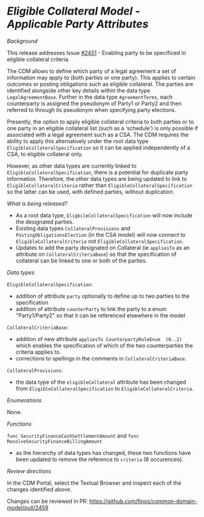 # _Eligible Collateral Model - Applicable Party Attributes_

_Background_

This release addresses Issue [#2451](https://github.com/finos/common-domain-model/issues/2451) - Enabling party to be specificed in eligible collateral criteria.

The CDM allows to define which party of a legal agreement a set of information may apply to (both parties or one party). This applies to certain outcomes or posting obligations such as eligible collateral. The parties are identified alongside other key details within the data type `LegalAgreementBase`. Further in the data type `AgreementTerms`, each counterparty is assigned the pseudonym of Party1 or Party2 and then referred to through its pseudonym when specifying party elections.

Presently, the option to apply eligible collateral criteria to both parties or to one party in an eligible collateral list (such as a ‘schedule’) is only possible if associated with a legal agreement such as a CSA.​ The CDM requires the ability to apply this alternatively under the root data type `EligibleCollateralSpecification` so it can be applied independently of a CSA, to eligible collateral only.

However, as other data types are currently linked to `EligibleCollateralSpecification`, there is a potential for duplicate party information.  Therefore, the other data types are being updated to link to `EligibleCollateralCriteria` rather than `EligibleCollateralSpecification` so the latter can be used, with defined parties, without duplication.

_What is being released?_

- As a root data type, `EligbileCollateralSpecification` will now include the designated parties.
- Existing data types `CollateralProvisions` and `PostingObligationsElection` (in the CSA model) will now connect to `EligibleCollateralCriteria` not `EligibleCollateralSpecification`.
- Updates to add the party designated on Collateral (ie `appliesTo` as an attribute on `CollateralCriteriaBase`) so that the specification of collateral can be linked to one or both of the parties.

_Data types_

`EligibleCollateralSpecification`:
- addition of attribute `party` optionally to define up to two parties to the specification
- addition of attribute `counterParty` to link the party to a enum "Party1/Party2" so that it can be referenced elsewhere in the model

`CollateralCriteriaBase`:
- addition of new attribute `appliesTo CounterpartyRoleEnum  (0..2)` which enables the specification of which of the two counterparties the criteria applies to.
- corrections to spellings in the comments in `CollateralCriteriaBase`.

`CollateralProvisions`:
- the data type of the `eligibleCollateral` attribute has been changed from `EligibleCollateralSpecification` to `EligibleCollateralCriteria`.

_Enumerations_

None.

_Functions_

`func SecurityFinanceCashSettlementAmount` and `func ResolveSecurityFinanceBillingAmount`
- as the hierarchy of data types has changed, these two functions have been updated to remove the reference to `criteria` (8 occurences).

_Review directions_

In the CDM Portal, select the Textual Browser and inspect each of the changes identified above.

Changes can be reviewed in PR: https://github.com/finos/common-domain-model/pull/2459
